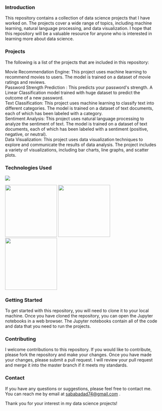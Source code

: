### Introduction
This repository contains a collection of data science projects that I have worked on. The projects cover a wide range of topics, including machine learning, natural language processing, and data visualization. I hope that this repository will be a valuable resource for anyone who is interested in learning more about data science.
### Projects
The following is a list of the projects that are included in this repository:

Movie Recommendation Engine: This project uses machine learning to recommend movies to users. The model is trained on a dataset of movie ratings and reviews. </br>
Password Strength Prediction : This predicts your password's strength. A Linear Classification model trained with huge dataset to predict the outcome of a new password.</br>
Text Classification: This project uses machine learning to classify text into different categories. The model is trained on a dataset of text documents, each of which has been labeled with a category.</br>
Sentiment Analysis: This project uses natural language processing to analyze the sentiment of text. The model is trained on a dataset of text documents, each of which has been labeled with a sentiment (positive, negative, or neutral).</br>
Data Visualization: This project uses data visualization techniques to explore and communicate the results of data analysis. The project includes a variety of visualizations, including bar charts, line graphs, and scatter plots.</br>
### Technologies Used  
![](https://forthebadge.com/images/badges/made-with-python.svg) 

<img target="_blank" src="https://raw.githubusercontent.com/scikit-learn/scikit-learn/main/doc/logos/scikit-learn-logo.png" width=170>
<img target="_blank" src="https://github.com/ditikrushna/End-to-End-Diabetes-Prediction-Application-Using-Machine-Learning/blob/master/Resource/numpy.png" width=170>
<img target="_blank" src="https://github.com/ditikrushna/End-to-End-Diabetes-Prediction-Application-Using-Machine-Learning/blob/master/Resource/pandas.jpeg" width=170>

### Getting Started
To get started with this repository, you will need to clone it to your local machine. Once you have cloned the repository, you can open the Jupyter notebooks in a web browser. The Jupyter notebooks contain all of the code and data that you need to run the projects.
### Contributing
I welcome contributions to this repository. If you would like to contribute, please fork the repository and make your changes. Once you have made your changes, please submit a pull request. I will review your pull request and merge it into the master branch if it meets my standards.

### Contact
If you have any questions or suggestions, please feel free to contact me. You can reach me by email at sababadad74@gmail.com .

Thank you for your interest in my data science projects!
